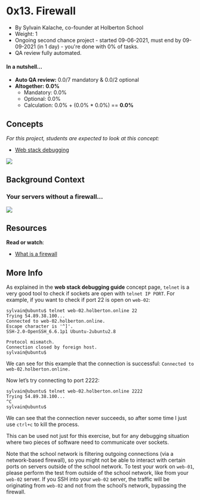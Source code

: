 # 0x13. Firewall

-   By Sylvain Kalache, co-founder at Holberton School
-   Weight: 1
-   Ongoing second chance project - started 09-06-2021, must end by 09-09-2021 (in 1 day) - you're done with  0% of tasks.
-   QA review fully automated.

#### In a nutshell…

-   **Auto QA review:**  0.0/7 mandatory & 0.0/2 optional
-   **Altogether:**  **0.0%**
    -   Mandatory: 0.0%
    -   Optional: 0.0%
    -   Calculation: 0.0% + (0.0% * 0.0%) == **0.0%**

## Concepts

_For this project, students are expected to look at this concept:_

-   [Web stack debugging](https://intranet.hbtn.io/concepts/68)

![](https://s3.amazonaws.com/intranet-projects-files/holbertonschool-sysadmin_devops/284/V1HjQ1Y.png)

## Background Context

### Your servers without a firewall…

![](https://s3.amazonaws.com/intranet-projects-files/holbertonschool-sysadmin_devops/155/holbertonschool-firewall.gif)

## Resources

**Read or watch**:

-   [What is a firewall](https://intranet.hbtn.io/rltoken/QS5iHSDU_woydPRIb68sOw "What is a firewall")

## More Info

As explained in the  **web stack debugging guide**  concept page,  `telnet`  is a very good tool to check if sockets are open with  `telnet IP PORT`. For example, if you want to check if port 22 is open on  `web-02`:

```
sylvain@ubuntu$ telnet web-02.holberton.online 22
Trying 54.89.38.100...
Connected to web-02.holberton.online.
Escape character is '^]'.
SSH-2.0-OpenSSH_6.6.1p1 Ubuntu-2ubuntu2.8

Protocol mismatch.
Connection closed by foreign host.
sylvain@ubuntu$

```

We can see for this example that the connection is successful:  `Connected to web-02.holberton.online.`

Now let’s try connecting to port 2222:

```
sylvain@ubuntu$ telnet web-02.holberton.online 2222
Trying 54.89.38.100...
^C
sylvain@ubuntu$

```

We can see that the connection never succeeds, so after some time I just use  `ctrl+c`  to kill the process.

This can be used not just for this exercise, but for any debugging situation where two pieces of software need to communicate over sockets.

Note that the school network is filtering outgoing connections (via a network-based firewall), so you might not be able to interact with certain ports on servers outside of the school network. To test your work on  `web-01`, please perform the test from outside of the school network, like from your  `web-02`  server. If you SSH into your  `web-02`  server, the traffic will be originating from  `web-02`  and not from the school’s network, bypassing the firewall.

